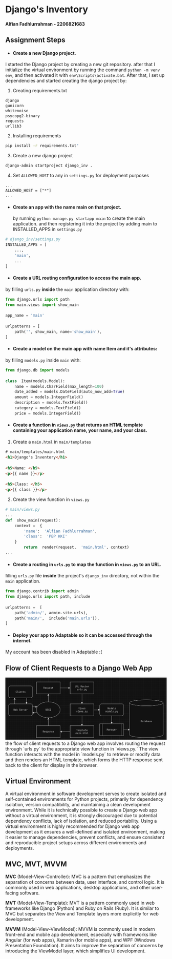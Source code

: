 # Django's Inventory
#### Alfian Fadhlurrahman - 2206821683

## Assignment Steps
- #### Create a new Django project.
 I started the Django project by creating a new git repository. after that I initialize the virtual environment by running the command `python -m venv env`, and then activated it with `env\Scripts\activate.bat`. After that, I set up dependencies and started creating the django project by:
1. Creating requirements.txt
```
django
gunicorn
whitenoise
psycopg2-binary
requests
urllib3
```
2. Installing requirements
```bash
pip install -r requirements.txt"
```
3. Create a new django project
```bash
django-admin startproject django_inv .
```
4. Set `ALLOWED_HOST` to any in `settings.py` for deployment purposes
```
...
ALLOWED_HOST = ["*"]
...
```
* #### Create an app with the name main on that project.
	by running `python manage.py startapp main` to create the main application. and then registering it into the project by adding main to INSTALLED_APPS in `settings.py`
```python
# django_inv/settings.py
INSTALLED_APPS = [
    ...,
    'main',
    ...
]
```
- #### Create a URL routing configuration to access the main app.
by filling `urls.py` **inside** the `main` application directory with:
```python
from django.urls import path
from main.views import show_main

app_name = 'main'

urlpatterns = [
    path('', show_main, name='show_main'),
]
```

- #### Create a model on the main app with name Item and it's attributes:
by filling `models.py` inside `main` with:
```python
from django.db import models

class  Item(models.Model):
	name = models.CharField(max_length=100)
	date_added = models.DateField(auto_now_add=True)
	amount = models.IntegerField()
	description = models.TextField()
	category = models.TextField()
	price = models.IntegerField()
```

- #### Create a function in `views.py` that returns an HTML template containing your application name, your name, and your class.
1. Create a `main.html` in `main/templates`
```html
# main/templates/main.html
<h1>Django's Inventory</h1>

<h5>Name: </h5>
<p>{{ name }}</p>

<h5>Class: </h5>
<p>{{ class }}</p>
```
2. Create the view function in `views.py`
```python
# main/views.py
...
def  show_main(request):
	context =  {
		'name':  'Alfian Fadhlurrahman',
		'class':  'PBP KKI'
	}
		return  render(request,  'main.html', context)
...
```
- #### Create a routing in `urls.py` to map the function in `views.py` to an URL.
filling `urls.py` file **inside** the project's  `django_inv`  directory, not within the  `main`  application.
```python
from django.contrib import admin
from django.urls import path, include

urlpatterns =  [
	path('admin/', admin.site.urls),
	path('main/',  include('main.urls')),
]
```
- #### Deploy your app to Adaptable so it can be accessed through the internet.
My account has been disabled in Adaptable :(

## Flow of Client Requests to a Django Web App 
<img src="IMG/diagram.png">
the flow of client requests to a Django web app involves routing the request through `urls.py` to the appropriate view function in `views.py.` The view function interacts with the model in `models.py` to retrieve or modify data and then renders an HTML template, which forms the HTTP response sent back to the client for display in the browser.

## Virtual Environment
A virtual environment in software development serves to create isolated and self-contained environments for Python projects, primarily for dependency isolation, version compatibility, and maintaining a clean development environment. While it is technically possible to create a Django web app without a virtual environment, it is strongly discouraged due to potential dependency conflicts, lack of isolation, and reduced portability. Using a virtual environment is highly recommended for Django web app development as it ensures a well-defined and isolated environment, making it easier to manage dependencies, prevent conflicts, and ensure consistent and reproducible project setups across different environments and deployments.

## MVC, MVT, MVVM
**MVC** (Model-View-Controller):
MVC is a pattern that emphasizes the separation of concerns between data, user interface, and control logic. It is commonly used in web applications, desktop applications, and other user-facing software.

**MVT** (Model-View-Template):
MVT is a pattern commonly used in web frameworks like Django (Python) and Ruby on Rails (Ruby). It is similar to MVC but separates the View and Template layers more explicitly for web development.

**MVVM** (Model-View-ViewModel):
MVVM is commonly used in modern front-end and mobile app development, especially with frameworks like Angular (for web apps), Xamarin (for mobile apps), and WPF (Windows Presentation Foundation). It aims to improve the separation of concerns by introducing the ViewModel layer, which simplifies UI development.